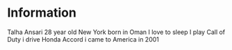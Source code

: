 # Information
Talha Ansari
28 year old
New York
born in Oman
I love to sleep
I play Call of Duty
i drive Honda Accord
i came to America in 2001
